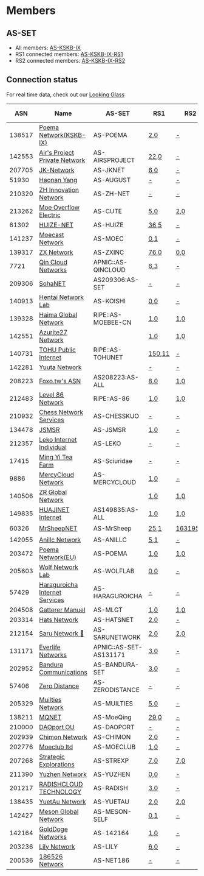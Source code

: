 # Members

## AS-SET
* All members: [AS-KSKB-IX](https://apps.db.ripe.net/db-web-ui/lookup?source=RIPE&type=as-set&key=AS-KSKB-IX)
* RS1 connected members: [AS-KSKB-IX-RS1](https://apps.db.ripe.net/db-web-ui/lookup?source=RIPE&type=as-set&key=AS-KSKB-IX-RS1)
* RS2 connected members: [AS-KSKB-IX-RS2](https://apps.db.ripe.net/db-web-ui/lookup?source=RIPE&type=as-set&key=AS-KSKB-IX-RS2)

## Connection status

For real time data, check out our [Looking Glass](https://ixlg.kskb.eu.org/)

| ASN | Name | AS-SET | RS1 | RS2 | RS3 | IPT service |
|-----|-----|-----|-----|-----|-----|-----|
| 138517 | [Poema Network(KSKB-IX)](https://bgp.tools/as/138517) | AS-POEMA | [2](https://ixlg.kskb.eu.org/route_from_protocol_all/127.0.0.1/AS138517_1),[0](https://ixlg.kskb.eu.org/detail/127.0.0.1/AS138517_1) | [-](https://ixlg.kskb.eu.org/detail/192.168.16.102/AS138517_1) | - |  |
| 142553 | [Air's Project Private Network](https://bgp.tools/as/142553) | AS-AIRSPROJECT | [22](https://ixlg.kskb.eu.org/route_from_protocol_all/127.0.0.1/AS142553_1),[0](https://ixlg.kskb.eu.org/detail/127.0.0.1/AS142553_1) | [-](https://ixlg.kskb.eu.org/detail/192.168.16.102/AS142553_1) | [22](https://ixlg.kskb.eu.org/route_from_protocol_all/192.168.16.103/RS3LL_1),[0](https://ixlg.kskb.eu.org/detail/192.168.16.103/RS3LL_1) |  |
| 207705 | [JK-Network](https://bgp.tools/as/207705) | AS-JKNET | [6](https://ixlg.kskb.eu.org/route_from_protocol_all/127.0.0.1/AS207705_1),[0](https://ixlg.kskb.eu.org/detail/127.0.0.1/AS207705_1) | [-](https://ixlg.kskb.eu.org/detail/192.168.16.102/AS207705_1) | - |  |
| 51930 | [Haonan Yang](https://bgp.tools/as/51930) | AS-AUGUST | [-](https://ixlg.kskb.eu.org/detail/127.0.0.1/AS51930_1) | [-](https://ixlg.kskb.eu.org/detail/192.168.16.102/AS51930_1) | - |  |
| 210320 | [ZH Innovation Network](https://bgp.tools/as/210320) | AS-ZH-NET | [-](https://ixlg.kskb.eu.org/detail/127.0.0.1/AS210320_1) | [-](https://ixlg.kskb.eu.org/detail/192.168.16.102/AS210320_1) | - |  |
| 213262 | [Moe Overflow Electric](https://bgp.tools/as/213262) | AS-CUTE | [5](https://ixlg.kskb.eu.org/route_from_protocol_all/127.0.0.1/AS213262_1),[0](https://ixlg.kskb.eu.org/detail/127.0.0.1/AS213262_1) | [2](https://ixlg.kskb.eu.org/route_from_protocol_all/192.168.16.102/AS213262_1),[0](https://ixlg.kskb.eu.org/detail/192.168.16.102/AS213262_1) | [0](https://ixlg.kskb.eu.org/detail/192.168.16.103/RS3LL_7),[0](https://ixlg.kskb.eu.org/detail/192.168.16.103/RS3LL_7) |  |
| 61302 | [HUIZE-NET](https://bgp.tools/as/61302) | AS-HUIZE | [36](https://ixlg.kskb.eu.org/route_from_protocol_all/127.0.0.1/AS61302_1),[5](https://ixlg.kskb.eu.org/route_filtered_from_protocol_all/127.0.0.1/AS61302_1) | [-](https://ixlg.kskb.eu.org/detail/192.168.16.102/AS61302_1) | - |  |
| 141237 | [Moecast Network](https://bgp.tools/as/141237) | AS-MOEC | [0](https://ixlg.kskb.eu.org/detail/127.0.0.1/AS141237_1),[1](https://ixlg.kskb.eu.org/route_filtered_from_protocol_all/127.0.0.1/AS141237_1) | [-](https://ixlg.kskb.eu.org/detail/192.168.16.102/AS141237_1) | - |  |
| 139317 | [ZX Network](https://bgp.tools/as/139317) | AS-ZXINC | [76](https://ixlg.kskb.eu.org/route_from_protocol_all/127.0.0.1/AS139317_1),[0](https://ixlg.kskb.eu.org/detail/127.0.0.1/AS139317_1) | [0](https://ixlg.kskb.eu.org/detail/192.168.16.102/AS139317_1),[0](https://ixlg.kskb.eu.org/detail/192.168.16.102/AS139317_1) | [0](https://ixlg.kskb.eu.org/detail/192.168.16.103/RS3LL_3),[0](https://ixlg.kskb.eu.org/detail/192.168.16.103/RS3LL_3) |  |
| 7721 | [Qin Cloud Networks](https://bgp.tools/as/7721) | APNIC::AS-QINCLOUD | [6](https://ixlg.kskb.eu.org/route_from_protocol_all/127.0.0.1/AS7721_1),[3](https://ixlg.kskb.eu.org/route_filtered_from_protocol_all/127.0.0.1/AS7721_1) | [-](https://ixlg.kskb.eu.org/detail/192.168.16.102/AS7721_1) | - |  |
| 209306 | [SohaNET](https://bgp.tools/as/209306) | AS209306:AS-SET | [-](https://ixlg.kskb.eu.org/detail/127.0.0.1/AS209306_1) | [-](https://ixlg.kskb.eu.org/detail/192.168.16.102/AS209306_1) | - |  |
| 140913 | [Hentai Network Lab](https://bgp.tools/as/140913) | AS-KOISHI | [0](https://ixlg.kskb.eu.org/detail/127.0.0.1/AS140913_1),[0](https://ixlg.kskb.eu.org/detail/127.0.0.1/AS140913_1) | [-](https://ixlg.kskb.eu.org/detail/192.168.16.102/AS140913_1) | - |  |
| 139328 | [Haima Global Network](https://bgp.tools/as/139328) | RIPE::AS-MOEBEE-CN | [1](https://ixlg.kskb.eu.org/route_from_protocol_all/127.0.0.1/AS139328_1),[0](https://ixlg.kskb.eu.org/detail/127.0.0.1/AS139328_1) | [1](https://ixlg.kskb.eu.org/route_from_protocol_all/192.168.16.102/AS139328_1),[0](https://ixlg.kskb.eu.org/detail/192.168.16.102/AS139328_1) | [1](https://ixlg.kskb.eu.org/route_from_protocol_all/192.168.16.103/RS3LL_5),[0](https://ixlg.kskb.eu.org/detail/192.168.16.103/RS3LL_5) |  |
| 142551 | [Azurite27 Network](https://bgp.tools/as/142551) |  | [1](https://ixlg.kskb.eu.org/route_from_protocol_all/127.0.0.1/AS142551_1),[0](https://ixlg.kskb.eu.org/detail/127.0.0.1/AS142551_1) | [1](https://ixlg.kskb.eu.org/route_from_protocol_all/192.168.16.102/AS142551_1),[0](https://ixlg.kskb.eu.org/detail/192.168.16.102/AS142551_1) | [1](https://ixlg.kskb.eu.org/route_from_protocol_all/192.168.16.103/RS3LL_4),[0](https://ixlg.kskb.eu.org/detail/192.168.16.103/RS3LL_4) |  |
| 140731 | [TOHU Public Internet](https://bgp.tools/as/140731) | RIPE::AS-TOHUNET | [150](https://ixlg.kskb.eu.org/route_from_protocol_all/127.0.0.1/AS140731_1),[11](https://ixlg.kskb.eu.org/route_filtered_from_protocol_all/127.0.0.1/AS140731_1) | [-](https://ixlg.kskb.eu.org/detail/192.168.16.102/AS140731_1) | - |  |
| 142281 | [Yuuta Network](https://bgp.tools/as/142281) |  | [-](https://ixlg.kskb.eu.org/detail/127.0.0.1/AS142281_1) | [-](https://ixlg.kskb.eu.org/detail/192.168.16.102/AS142281_1) | - |  |
| 208223 | [Foxo.tw's ASN](https://bgp.tools/as/208223) | AS208223:AS-ALL | [8](https://ixlg.kskb.eu.org/route_from_protocol_all/127.0.0.1/AS208223_1),[0](https://ixlg.kskb.eu.org/detail/127.0.0.1/AS208223_1) | [1](https://ixlg.kskb.eu.org/route_from_protocol_all/192.168.16.102/AS208223_1),[0](https://ixlg.kskb.eu.org/detail/192.168.16.102/AS208223_1) | - |  |
| 212483 | [Level 86 Network](https://bgp.tools/as/212483) | RIPE::AS-86 | [1](https://ixlg.kskb.eu.org/route_from_protocol_all/127.0.0.1/AS212483_1),[0](https://ixlg.kskb.eu.org/detail/127.0.0.1/AS212483_1) | [1](https://ixlg.kskb.eu.org/route_from_protocol_all/192.168.16.102/AS212483_1),[0](https://ixlg.kskb.eu.org/detail/192.168.16.102/AS212483_1) | - |  |
| 210932 | [Chess Network Services](https://bgp.tools/as/210932) | AS-CHESSKUO | [-](https://ixlg.kskb.eu.org/detail/127.0.0.1/AS210932_1) | [-](https://ixlg.kskb.eu.org/detail/192.168.16.102/AS210932_1) | - |  |
| 134478 | [JSMSR](https://bgp.tools/as/134478) | AS-JSMSR | [1](https://ixlg.kskb.eu.org/route_from_protocol_all/127.0.0.1/AS134478_1),[0](https://ixlg.kskb.eu.org/detail/127.0.0.1/AS134478_1) | [-](https://ixlg.kskb.eu.org/detail/192.168.16.102/AS134478_1) | - |  |
| 212357 | [Leko Internet Individual](https://bgp.tools/as/212357) | AS-LEKO | [-](https://ixlg.kskb.eu.org/detail/127.0.0.1/AS212357_1) | [-](https://ixlg.kskb.eu.org/detail/192.168.16.102/AS212357_1) | - |  |
| 17415 | [Ming Yi Tea Farm](https://bgp.tools/as/17415) | AS-Sciuridae | [-](https://ixlg.kskb.eu.org/detail/127.0.0.1/AS17415_1) | [-](https://ixlg.kskb.eu.org/detail/192.168.16.102/AS17415_1) | - |  |
| 9886 | [MercyCloud Network](https://bgp.tools/as/9886) | AS-MERCYCLOUD | [1](https://ixlg.kskb.eu.org/route_from_protocol_all/127.0.0.1/AS9886_1),[0](https://ixlg.kskb.eu.org/detail/127.0.0.1/AS9886_1) | [-](https://ixlg.kskb.eu.org/detail/192.168.16.102/AS9886_1) | - |  |
| 140506 | [ZR Global Network](https://bgp.tools/as/140506) |  | [1](https://ixlg.kskb.eu.org/route_from_protocol_all/127.0.0.1/AS140506_1),[0](https://ixlg.kskb.eu.org/detail/127.0.0.1/AS140506_1) | [1](https://ixlg.kskb.eu.org/route_from_protocol_all/192.168.16.102/AS140506_1),[0](https://ixlg.kskb.eu.org/detail/192.168.16.102/AS140506_1) | - |  |
| 149835 | [HUAJINET Internet](https://bgp.tools/as/149835) | AS149835:AS-ALL | [1](https://ixlg.kskb.eu.org/route_from_protocol_all/127.0.0.1/AS149835_1),[0](https://ixlg.kskb.eu.org/detail/127.0.0.1/AS149835_1) | [1](https://ixlg.kskb.eu.org/route_from_protocol_all/192.168.16.102/AS149835_1),[0](https://ixlg.kskb.eu.org/detail/192.168.16.102/AS149835_1) | - |  |
| 60326 | [MrSheepNET](https://bgp.tools/as/60326) | AS-MrSheep | [25](https://ixlg.kskb.eu.org/route_from_protocol_all/127.0.0.1/AS60326_1),[1](https://ixlg.kskb.eu.org/route_filtered_from_protocol_all/127.0.0.1/AS60326_1) | [163195](https://ixlg.kskb.eu.org/route_from_protocol_all/192.168.16.102/AS60326_1),[3](https://ixlg.kskb.eu.org/route_filtered_from_protocol_all/192.168.16.102/AS60326_1) | [0](https://ixlg.kskb.eu.org/detail/192.168.16.103/RS3LL_6),[0](https://ixlg.kskb.eu.org/detail/192.168.16.103/RS3LL_6) | ✔️ |
| 142055 | [Anillc Network](https://bgp.tools/as/142055) | AS-ANILLC | [5](https://ixlg.kskb.eu.org/route_from_protocol_all/127.0.0.1/AS142055_1),[1](https://ixlg.kskb.eu.org/route_filtered_from_protocol_all/127.0.0.1/AS142055_1) | [-](https://ixlg.kskb.eu.org/detail/192.168.16.102/AS142055_1) | - |  |
| 203472 | [Poema Network(EU)](https://bgp.tools/as/203472) | AS-POEMA | [1](https://ixlg.kskb.eu.org/route_from_protocol_all/127.0.0.1/AS203472_1),[0](https://ixlg.kskb.eu.org/detail/127.0.0.1/AS203472_1) | [1](https://ixlg.kskb.eu.org/route_from_protocol_all/192.168.16.102/AS203472_1),[0](https://ixlg.kskb.eu.org/detail/192.168.16.102/AS203472_1) | - |  |
| 205603 | [Wolf Network Lab](https://bgp.tools/as/205603) | AS-WOLFLAB | [0](https://ixlg.kskb.eu.org/detail/127.0.0.1/AS205603_1),[0](https://ixlg.kskb.eu.org/detail/127.0.0.1/AS205603_1) | [-](https://ixlg.kskb.eu.org/detail/192.168.16.102/AS205603_1) | - |  |
| 57429 | [Haraguroicha Internet Services](https://bgp.tools/as/57429) | AS-HARAGUROICHA | [-](https://ixlg.kskb.eu.org/detail/127.0.0.1/AS57429_1) | [-](https://ixlg.kskb.eu.org/detail/192.168.16.102/AS57429_1) | - |  |
| 204508 | [Gatterer Manuel](https://bgp.tools/as/204508) | AS-MLGT | [1](https://ixlg.kskb.eu.org/route_from_protocol_all/127.0.0.1/AS204508_1),[0](https://ixlg.kskb.eu.org/detail/127.0.0.1/AS204508_1) | [1](https://ixlg.kskb.eu.org/route_from_protocol_all/192.168.16.102/AS204508_1),[0](https://ixlg.kskb.eu.org/detail/192.168.16.102/AS204508_1) | - |  |
| 203314 | [Hats Network](https://bgp.tools/as/203314) | AS-HATSNET | [2](https://ixlg.kskb.eu.org/route_from_protocol_all/127.0.0.1/AS203314_1),[0](https://ixlg.kskb.eu.org/detail/127.0.0.1/AS203314_1) | [-](https://ixlg.kskb.eu.org/detail/192.168.16.102/AS203314_1) | - |  |
| 212154 | [Saru Network 🤔](https://bgp.tools/as/212154) | AS-SARUNETWORK | [2](https://ixlg.kskb.eu.org/route_from_protocol_all/127.0.0.1/AS212154_1),[0](https://ixlg.kskb.eu.org/detail/127.0.0.1/AS212154_1) | [2](https://ixlg.kskb.eu.org/route_from_protocol_all/192.168.16.102/AS212154_1),[0](https://ixlg.kskb.eu.org/detail/192.168.16.102/AS212154_1) | - |  |
| 131171 | [Everlife Networks](https://bgp.tools/as/131171) | APNIC::AS-SET-AS131171 | [3](https://ixlg.kskb.eu.org/route_from_protocol_all/127.0.0.1/AS131171_1),[0](https://ixlg.kskb.eu.org/detail/127.0.0.1/AS131171_1) | [-](https://ixlg.kskb.eu.org/detail/192.168.16.102/AS131171_1) | - |  |
| 202952 | [Bandura Communications](https://bgp.tools/as/202952) | AS-BANDURA-SET | [3](https://ixlg.kskb.eu.org/route_from_protocol_all/127.0.0.1/AS202952_1),[0](https://ixlg.kskb.eu.org/detail/127.0.0.1/AS202952_1) | [-](https://ixlg.kskb.eu.org/detail/192.168.16.102/AS202952_1) | - |  |
| 57406 | [Zero Distance](https://bgp.tools/as/57406) | AS-ZERODISTANCE | [-](https://ixlg.kskb.eu.org/detail/127.0.0.1/AS57406_1) | [-](https://ixlg.kskb.eu.org/detail/192.168.16.102/AS57406_1) | - |  |
| 205329 | [Muilties Network](https://bgp.tools/as/205329) | AS-MUILTIES | [5](https://ixlg.kskb.eu.org/route_from_protocol_all/127.0.0.1/AS205329_1),[0](https://ixlg.kskb.eu.org/detail/127.0.0.1/AS205329_1) | [-](https://ixlg.kskb.eu.org/detail/192.168.16.102/AS205329_1) | - |  |
| 138211 | [MQNET](https://bgp.tools/as/138211) | AS-MoeQing | [29](https://ixlg.kskb.eu.org/route_from_protocol_all/127.0.0.1/AS138211_1),[0](https://ixlg.kskb.eu.org/detail/127.0.0.1/AS138211_1) | [-](https://ixlg.kskb.eu.org/detail/192.168.16.102/AS138211_1) | - |  |
| 210000 | [DAOport OU](https://bgp.tools/as/210000) | AS-DAOPORT | [-](https://ixlg.kskb.eu.org/detail/127.0.0.1/AS210000_1) | [-](https://ixlg.kskb.eu.org/detail/192.168.16.102/AS210000_1) | - |  |
| 202939 | [Chimon Network](https://bgp.tools/as/202939) | AS-CHIMON | [2](https://ixlg.kskb.eu.org/route_from_protocol_all/127.0.0.1/AS202939_1),[0](https://ixlg.kskb.eu.org/detail/127.0.0.1/AS202939_1) | [-](https://ixlg.kskb.eu.org/detail/192.168.16.102/AS202939_1) | - |  |
| 202776 | [Moeclub ltd](https://bgp.tools/as/202776) | AS-MOECLUB | [1](https://ixlg.kskb.eu.org/route_from_protocol_all/127.0.0.1/AS202776_1),[0](https://ixlg.kskb.eu.org/detail/127.0.0.1/AS202776_1) | [-](https://ixlg.kskb.eu.org/detail/192.168.16.102/AS202776_1) | - |  |
| 207268 | [Strategic Explorations](https://bgp.tools/as/207268) | AS-STREXP | [7](https://ixlg.kskb.eu.org/route_from_protocol_all/127.0.0.1/AS207268_1),[0](https://ixlg.kskb.eu.org/detail/127.0.0.1/AS207268_1) | [7](https://ixlg.kskb.eu.org/route_from_protocol_all/192.168.16.102/AS207268_1),[0](https://ixlg.kskb.eu.org/detail/192.168.16.102/AS207268_1) | - |  |
| 211390 | [Yuzhen Network](https://bgp.tools/as/211390) | AS-YUZHEN | [0](https://ixlg.kskb.eu.org/detail/127.0.0.1/AS211390_1),[0](https://ixlg.kskb.eu.org/detail/127.0.0.1/AS211390_1) | [-](https://ixlg.kskb.eu.org/detail/192.168.16.102/AS211390_1) | - |  |
| 201217 | [RADISHCLOUD TECHNOLOGY](https://bgp.tools/as/201217) | AS-RADISH | [3](https://ixlg.kskb.eu.org/route_from_protocol_all/127.0.0.1/AS201217_1),[0](https://ixlg.kskb.eu.org/detail/127.0.0.1/AS201217_1) | [-](https://ixlg.kskb.eu.org/detail/192.168.16.102/AS201217_1) | - |  |
| 138435 | [YuetAu Network](https://bgp.tools/as/138435) | AS-YUETAU | [2](https://ixlg.kskb.eu.org/route_from_protocol_all/127.0.0.1/AS138435_1),[0](https://ixlg.kskb.eu.org/detail/127.0.0.1/AS138435_1) | [2](https://ixlg.kskb.eu.org/route_from_protocol_all/192.168.16.102/AS138435_1),[0](https://ixlg.kskb.eu.org/detail/192.168.16.102/AS138435_1) | - |  |
| 142427 | [Meson Global Network](https://bgp.tools/as/142427) | AS-MESON-SELF | [0](https://ixlg.kskb.eu.org/detail/127.0.0.1/AS142427_1),[1](https://ixlg.kskb.eu.org/route_filtered_from_protocol_all/127.0.0.1/AS142427_1) | [-](https://ixlg.kskb.eu.org/detail/192.168.16.102/AS142427_1) | - |  |
| 142164 | [GoldDoge Networks](https://bgp.tools/as/142164) | AS-142164 | [1](https://ixlg.kskb.eu.org/route_from_protocol_all/127.0.0.1/AS142164_1),[0](https://ixlg.kskb.eu.org/detail/127.0.0.1/AS142164_1) | [-](https://ixlg.kskb.eu.org/detail/192.168.16.102/AS142164_1) | - |  |
| 203236 | [Lily Network](https://bgp.tools/as/203236) | AS-LILY | [6](https://ixlg.kskb.eu.org/route_from_protocol_all/127.0.0.1/AS203236_1),[0](https://ixlg.kskb.eu.org/detail/127.0.0.1/AS203236_1) | [-](https://ixlg.kskb.eu.org/detail/192.168.16.102/AS203236_1) | - |  |
| 200536 | [186526 Network](https://bgp.tools/as/200536) | AS-NET186 | [-](https://ixlg.kskb.eu.org/detail/127.0.0.1/AS200536_1) | [-](https://ixlg.kskb.eu.org/detail/192.168.16.102/AS200536_1) | - |  |
